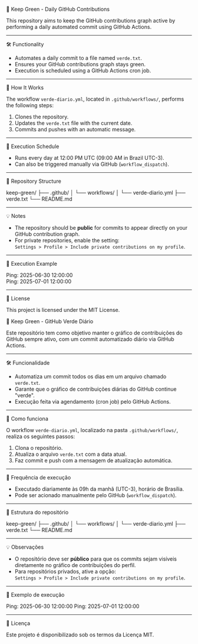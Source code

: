
🌱 Keep Green - Daily GitHub Contributions

This repository aims to keep the GitHub contributions graph active by performing a daily automated commit using GitHub Actions.

---

🛠️ Functionality

- Automates a daily commit to a file named `verde.txt`.
- Ensures your GitHub contributions graph stays green.
- Execution is scheduled using a GitHub Actions cron job.

---

🚀 How It Works

The workflow `verde-diario.yml`, located in `.github/workflows/`, performs the following steps:

1. Clones the repository.
2. Updates the `verde.txt` file with the current date.
3. Commits and pushes with an automatic message.

---

📅 Execution Schedule

- Runs every day at 12:00 PM UTC (09:00 AM in Brazil UTC-3).
- Can also be triggered manually via GitHub (`workflow_dispatch`).

---

📂 Repository Structure

keep-green/
├── .github/
│   └── workflows/
│       └── verde-diario.yml
├── verde.txt
└── README.md

---

💡 Notes

- The repository should be **public** for commits to appear directly on your GitHub contribution graph.
- For private repositories, enable the setting:  
  `Settings > Profile > Include private contributions on my profile`.

---

🧪 Execution Example

Ping: 2025-06-30 12:00:00  
Ping: 2025-07-01 12:00:00

---

🧾 License

This project is licensed under the MIT License.





🌱 Keep Green - GitHub Verde Diário

Este repositório tem como objetivo manter o gráfico de contribuições do GitHub sempre ativo, com um commit automatizado diário via GitHub Actions.

---

🛠️ Funcionalidade

- Automatiza um commit todos os dias em um arquivo chamado `verde.txt`.
- Garante que o gráfico de contribuições diárias do GitHub continue "verde".
- Execução feita via agendamento (cron job) pelo GitHub Actions.

---

🚀 Como funciona

O workflow `verde-diario.yml`, localizado na pasta `.github/workflows/`, realiza os seguintes passos:

1. Clona o repositório.
2. Atualiza o arquivo `verde.txt` com a data atual.
3. Faz commit e push com a mensagem de atualização automática.

---

📅 Frequência de execução

- Executado diariamente às 09h da manhã (UTC-3), horário de Brasília.
- Pode ser acionado manualmente pelo GitHub (`workflow_dispatch`).

---

📂 Estrutura do repositório

keep-green/
├── .github/
│   └── workflows/
│       └── verde-diario.yml
├── verde.txt
└── README.md

---

💡 Observações

- O repositório deve ser **público** para que os commits sejam visíveis diretamente no gráfico de contribuições do perfil.
- Para repositórios privados, ative a opção:  
  `Settings > Profile > Include private contributions on my profile`.

---

🧪 Exemplo de execução

Ping: 2025-06-30 12:00:00
Ping: 2025-07-01 12:00:00

---

🧾 Licença

Este projeto é disponibilizado sob os termos da Licença MIT.

